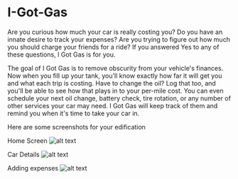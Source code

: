 # I-Got-Gas
Are you curious how much your car is really costing you? Do you have an innate desire to track your expenses? Are you trying to figure out how much you should charge your friends for a ride? If you answered Yes to any of these questions, I Got Gas is for you.

The goal of I Got Gas is to remove obscurity from your vehicle's finances. Now when you fill up your tank, you'll know exactly how far it will get you and what each trip is costing. Have to change the oil? Log that too, and you'll be able to see how that plays in to your per-mile cost. You can even schedule your next oil change, battery check, tire rotation, or any number of other services your car may need. I Got Gas will keep track of them and remind you when it's time to take your car in.

Here are some screenshots for your edification

 Home Screen
![alt text](https://github.com/snowskeleton/I-Got-Gas/blob/master/Screenshots/Home%20Screen%20-%20iPhone%2011%20Pro%20Max%20-%206.5.png)

Car Details
![alt text](https://github.com/snowskeleton/I-Got-Gas/blob/master/Screenshots/Detail%20View%20-%20iPhone%2011%20Pro%20Max%20-%206.5.png)

Adding expenses
![alt text](https://github.com/snowskeleton/I-Got-Gas/blob/master/Screenshots/Add%20Expense%20View%20-%20iPhone%2011%20Pro%20Max%20-%206.5.png)
